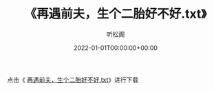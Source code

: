 ﻿---
title:  《再遇前夫，生个二胎好不好.txt》
date:   2022-01-01T00:00:00+00:00
author: 听松阁
layout: post
permalink: /再遇前夫，生个二胎好不好/
categories: 小说
tags: [小说]
---

点击《 [再遇前夫，生个二胎好不好.txt](http://img.660000.xyz/bookstukust/book/bntxt/10/再遇前夫，生个二胎好不好.txt)》进行下载